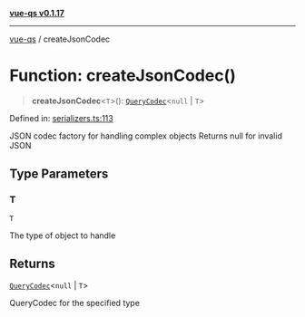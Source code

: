 [**vue-qs v0.1.17**](../README.md)

---

[vue-qs](../README.md) / createJsonCodec

# Function: createJsonCodec()

> **createJsonCodec**\<`T`\>(): [`QueryCodec`](../type-aliases/QueryCodec.md)\<`null` \| `T`\>

Defined in: [serializers.ts:113](https://github.com/iamsomraj/vue-qs/blob/b89690c4cfcb78328e659968e3c7235730988be4/src/serializers.ts#L113)

JSON codec factory for handling complex objects
Returns null for invalid JSON

## Type Parameters

### T

`T`

The type of object to handle

## Returns

[`QueryCodec`](../type-aliases/QueryCodec.md)\<`null` \| `T`\>

QueryCodec for the specified type
